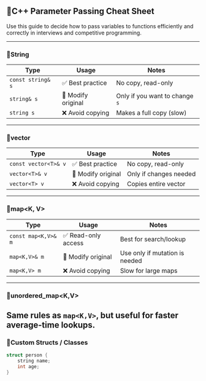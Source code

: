 ## 📌C++ Parameter Passing Cheat Sheet

Use this guide to decide how to pass variables to functions efficiently and correctly in interviews and competitive programming.

--- 

### 🔹String
| Type | Usage | Notes |
| ---- | ----- | ----- |
| `const string& s` | ✅ Best practice | No copy, read-only |
| `string& s` | 🔄 Modify original | Only if you want to change `s` |
| `string s` | ❌ Avoid copying | Makes a full copy (slow) |

---

### 🔹vector<T>
| Type | Usage | Notes |
| ---- | ----- | ----- |
| `const vector<T>& v` | ✅ Best practice | No copy, read-only |
| `vector<T>& v` | 🔄 Modify original | Only if changes needed |
| `vector<T> v` | ❌ Avoid copying | Copies entire vector |

---

### 🔹map<K, V>
| Type | Usage | Notes |
| ---- | ----- | ----- |
| `const map<K,V>& m` | ✅ Read-only access | Best for search/lookup |
| `map<K,V>& m` | 🔄 Modify original | Use only if mutation is needed |
| `map<K,V> m` | ❌ Avoid copying | Slow for large maps |

---

### 🔹unordered_map<K,V>
Same rules as `map<K,V>`, but useful for faster average-time lookups.
---

### 🔹Custom Structs / Classes
```cpp
struct person {
    string name;
    int age;
}
